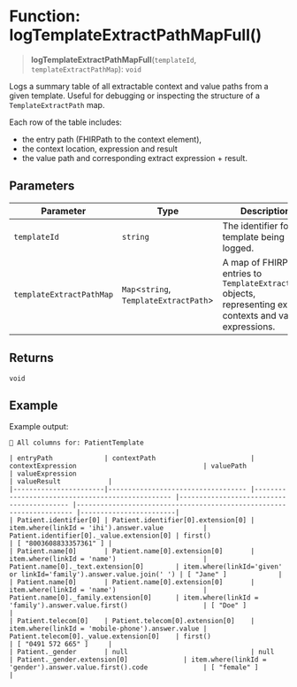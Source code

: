 # Function: logTemplateExtractPathMapFull()

> **logTemplateExtractPathMapFull**(`templateId`, `templateExtractPathMap`): `void`

Logs a summary table of all extractable context and value paths from a given template.
Useful for debugging or inspecting the structure of a `TemplateExtractPath` map.

Each row of the table includes:
- the entry path (FHIRPath to the context element),
- the context location, expression and result
- the value path and corresponding extract expression + result.

## Parameters

| Parameter | Type | Description |
| ------ | ------ | ------ |
| `templateId` | `string` | The identifier for the template being logged. |
| `templateExtractPathMap` | `Map`\<`string`, `TemplateExtractPath`\> | A map of FHIRPath entries to `TemplateExtractPath` objects, representing extract contexts and value expressions. |

## Returns

`void`

## Example

Example output:

```
🔢 All columns for: PatientTemplate

| entryPath             | contextPath                        | contextExpression                                | valuePath                                 | valueExpression                                                      | valueResult            |
|-----------------------|----------------------------------- |------------------------------------------------- |------------------------------------------ |--------------------------------------------------------------------- |------------------------|
| Patient.identifier[0] | Patient.identifier[0].extension[0] | item.where(linkId = 'ihi').answer.value          | Patient.identifier[0]._value.extension[0] | first()                                                              | [ "8003608833357361" ] |
| Patient.name[0]       | Patient.name[0].extension[0]       | item.where(linkId = 'name')                      | Patient.name[0]._text.extension[0]        | item.where(linkId='given' or linkId='family').answer.value.join(' ') | [ "Jane" ]             |
| Patient.name[0]       | Patient.name[0].extension[0]       | item.where(linkId = 'name')                      | Patient.name[0]._family.extension[0]      | item.where(linkId = 'family').answer.value.first()                   | [ "Doe" ]              |
| Patient.telecom[0]    | Patient.telecom[0].extension[0]    | item.where(linkId = 'mobile-phone').answer.value | Patient.telecom[0]._value.extension[0]    | first()                                                              | [ "0491 572 665" ]     |
| Patient._gender       | null                               | null                                             | Patient._gender.extension[0]              | item.where(linkId = 'gender').answer.value.first().code              | [ "female" ]           |
```
